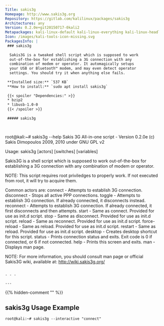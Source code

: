 ```yaml
---
Title: sakis3g
Homepage: http://www.sakis3g.org
Repository: https://gitlab.com/kalilinux/packages/sakis3g
Architectures: any
Version: 0.2.0e+git20150717-0kali2
Metapackages: kali-linux-default kali-linux-everything kali-linux-headless kali-linux-large kali-tools-wireless 
Icon: /images/kali-tools-icon-missing.svg
PackagesInfo: |
 ### sakis3g
 
  Sakis3G is a tweaked shell script which is supposed to work
  out-of-the-box for establishing a 3G connection with any
  combination of modem or operator. It automagically setups
  your USB or Bluetooth™ modem, and may even detect operator
  settings. You should try it when anything else fails.
 
 **Installed size:** `537 KB`  
 **How to install:** `sudo apt install sakis3g`  
 
 {{< spoiler "Dependencies:" >}}
 * bzip2
 * libusb-1.0-0
 {{< /spoiler >}}
 
 ##### sakis3g
 
 
 ```
 root@kali:~# sakis3g --help
 Sakis 3G All-in-one script - Version 0.2.0e
 (c) Sakis Dimopoulos 2009, 2010 under GNU GPL v2
 
 
 Usage:
       sakis3g [actors] [switches] [variables]
 
 Sakis3G is a shell script which is supposed to work out-of-the-box for 
 establishing a 3G connection with any combination of modem or operator. 
 
 NOTE: This script requires root priviledges to properly work. If not executed 
 from root, it will try to acquire them.
 
 Common actors are:
 connect       - Attempts to establish 3G connection.
 disconnect    - Stops all active PPP connections.
 toggle        - Attempts to establish 3G connection. If already connected, it 
 disconnects instead.
 reconnect     - Attempts to establish 3G connection. If already connected, it 
 first disconnects and then attempts.
 start         - Same as connect. Provided for use as init.d script.
 stop          - Same as disconnect. Provided for use as init.d script.
 reload        - Same as reconnect. Provided for use as init.d script.
 force-reload  - Same as reload. Provided for use as init.d script.
 restart       - Same as reload. Provided for use as init.d script.
 desktop       - Creates desktop shortcut for this script.
 status        - Prints connection status and exits. Exit code is 0 if 
 connected, or 6 if not connected.
 help          - Prints this screen and exits.
 man           - Displays man page.
 
 NOTE: For more information, you should consult man page or official Sakis3G 
 wiki, available at:
   http://wiki.sakis3g.org/
 
 ```
 
 - - -
 
---
```

{{% hidden-comment "<!--Do not edit anything above this line-->" %}}

## sakis3g Usage Example

```
root@kali:~# sakis3g --interactive "connect"
```
